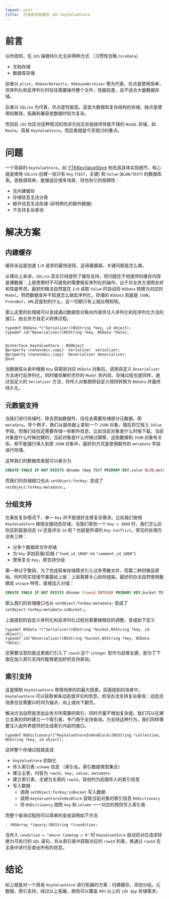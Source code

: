```yaml
---
layout: post
title:  打造高可拓展性 iOS KeyValueStore
---
```


# 前言

众所周知，在 `iOS` 端做持久化无非两种方式 （习惯性忽略 `CoreData`）

* 文档存储
* 数据库存储

前者以 `plist`，`NSUserDefautls`，`NSKeyedArchiver` 等为代表，优点是使用简单，但序列化和反序列化时往往需要操作整个文件，性能较差，且不适合大量数据存储。

后者以 `SQLite` 为代表，优点是性能高，适宜大数据和复杂结构的存储，缺点是使用较繁琐，拓展和兼容老数据时较为复杂。

而目前 `iOS` 社区对这种情况的改进方向无非是提供性能不错的 `NoSQL` 存储，如 `Realm`，简易 `KeyValueStore`。而后者就是今天探讨的重点。

# 问题

一个简易的 `KeyValueStore`，如 [YTKKeyValueStore](https://github.com/yuantiku/YTKKeyValueStore) 刨去其具体实现细节，核心就是使用 `SQLite` 创建一张只有 `Key` (`TEXT`，主键) 和 `Value` (`BLOB/TEXT`) 的数据库表。思路很简单，能够适应很多场景，但也有它的局限性：

* 无内建缓存
* 存储信息无法分类
* 额外信息无法存储 (非特例化的额外数据)
* 不支持复杂查询

# 解决方案


## 内建缓存

缓存永远是加速 `I/O` 请求的最快途径，这毋庸置疑，关键问题是怎么做。

从理论上来讲，`SQLite` 其实已经提供了缓存支持，但问题在于他提供的缓存内容是裸数据：上层使用时不可避免的需要做反序列化的操作。出于对业务方调用友好和性能考虑，最好的做法自然是在 `I/O` 读取 `Value` 时自动将 `NSData` 转换为对应的 `Model`。然而数据库并不知道怎么做反序列化，存储的 `NSData` 到底是 `JSON`，`ProtoBuf`，`XML`还是别的什么，这一切都只有上层应用知晓。

那么这里的处理就可以变成通过数据库对象向外提供注入序列化和反序列化方法的接口，由业务方自定义转换过程。

```objc
typedef NSData *(^Serializer)(NSString *key, id object);
typedef id(^Deserializer)(NSString *key, NSData *data);


@interface KeyValueStore : NSObject
@property (nonatomic,copy)  Serializer  serializer;
@property (nonatomic,copy)  Deserializer deserializer;
@end
```

当数据库从表中根据 `Key` 获取到对应 `NSData` 对象后，调用自定义 `Deserializer` 方法进行反序列化，同时缓存解析完毕的 `Model` 到内存。存储过程也是同样，通过自定义的 `Serializer` 方法，将传入对象按照自定义规则转换为 `NSData` 并最终持久化。



## 元数据支持

当我们进行存储时，除去原始数据外，往往会需要存储部分元数据，即 `metadata`。举个例子，我们从服务器上拿到一个 `JSON` 对象，随后将它放入 `Value` 字段。但我们往往还需要存储一些额外信息，比如当前对象是什么时候下载，当前对象是什么时候创建的，当前对象是什么时候过期等，这些数据和 `JSON` 对象有关系，却不能强行填入到原 `JSON` 对象中，最好的方式是使用额外的 `metadata` 字段进行存储。

这样我们的数据库表就可以表示为

```sql
CREATE TABLE IF NOT EXISTS dbname (key TEXT PRIMARY KEY,value BLOB,metadata BLOB)
```

而我们的存储接口也从 `setObject:forKey:` 变成了 `setObject:forKey:metadata:`。


## 分组支持

在某些复杂情况下，单一 `Key` 并不能很好支撑复杂需求。比如我们使用 `KeyValueStore` 做朋友圈动态存储，当我们拿到一个 `Key = 1000` 时，我们怎么区别这到底是动态 `Id` 还是评论 `Id` 呢？也就是所谓的 `Key Conflict`。常见的处理方法有三种：

* 分多个数据库文件存储 
* 为 `Key` 添加前缀/后缀  (`"feed_id_1000"` vs `"comment_id_1000"`)
* 使用复合 `Key`，即支持分组

第一种过于繁琐，为了完成简单存储需求引入过多零散文件，而第二种则略显原始，同时将实现细节暴露给上层：上层需要关心如何组装。最好的办法自然使用数据库 `unique` 特性，直接加入分组：

```sql
CREATE TABLE IF NOT EXISTS dbname (rowid INTEGER PRIMARY KEY,bucket TEXT, key TEXT ,value BLOB,metadata BLOB,UNIQUE(bucket,key))
```

那么我们的存储接口也从 `setObject:forKey:metadata:` 变成了 `setObject:forKey:metadata:inBucket:`。

上面提到的自定义序列化和反序列化过程也需要做相应的调整，变成如下定义

```objc
typedef NSData *(^Serializer)(NSString *bucket,NSString *key, id object);
typedef id(^Deserializer)(NSString *bucket,NSString *key, NSData *data);

```

还需要注意的是这里我们引入了 `rowid` 这个 `integer` 型作为自增主键，是为了下面在加入索引支持时能够更加好的支持查询。

## 索引支持

这是限制 `KeyValueStore` 使用场景的的最大因素。前面提到的场景中，`KeyValueStore` 可以获取单条动态或评论的信息，却没办法支持复杂查询：动态流场景往往需要以时间为锚点，向上或向下翻页。


解决方法自然是添加业务方所需要的索引，同时尽量不增加复杂度。我们可以在建立主表的同时建立一个索引表，专门用于支持查询。为支持这种行为，我们同样需要注入由外界提供的生成索引内容的接口。


```objc
typedef NSDictionary*(^KeyValueStoreIndexBlock)(NSString *collection, NSString *key, id object);
```

这样整个存储过程就变成

* `KeyValueStore` 初始化
* 传入索引表 `scheme` 信息 （索引名，索引数据类型集合）
* 建立主表，内容为 `rowId`，`key`，`value`，`metadata`
* 建立索引表，主键为主表的 `rowId`，其他列为前面传入的索引信息
* 写入数据
	* 调用 `setObject:forKey:inBucket` 写入数据
	* 调用 `KeyValueStoreIndexBlock` 获取当前对象的索引信息 `NSDictionary`
	* 将 `NSDictioanry` 按照 `key` 和 `column` 一一对应的规则写入索引表

而整个查询过程则可以简单的变成调用如下方法

```objc
- (NSArray *)query:(NSString *)condition;
```

当传入 `condition = "where timetag > 0"` 时 `KeyValueStore` 自动将对应请求转换为可执行的 `SQL` 语句，并从索引表中获取对应的 `rowId` 列表，再通过 `rowId` 在主表中进行反查出所有的信息。


# 结论

如上就是对一个简易 `KeyValueStore` 进行拓展的方案：内建缓存，添加分组，元数据，索引支持，经过以上拓展，相信可以覆盖 `99%` 以上的 `iOS App` 存储需求。




